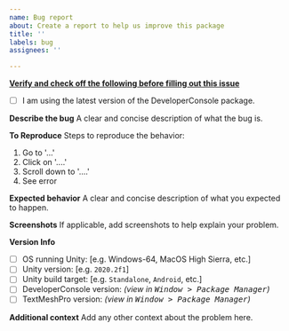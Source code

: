 ```yaml
---
name: Bug report
about: Create a report to help us improve this package
title: ''
labels: bug
assignees: ''

---
```


<b><ins>Verify and check off the following before filling out this issue</ins></b>
- [ ] I am using the latest version of the DeveloperConsole package.

**Describe the bug**
A clear and concise description of what the bug is.

**To Reproduce**
Steps to reproduce the behavior:
1. Go to '...'
2. Click on '....'
3. Scroll down to '....'
4. See error

**Expected behavior**
A clear and concise description of what you expected to happen.

**Screenshots**
If applicable, add screenshots to help explain your problem.

**Version Info**
 - [ ] OS running Unity: [e.g. Windows-64, MacOS High Sierra, etc.]
 - [ ] Unity version: [e.g. `2020.2f1`]
 - [ ] Unity build target: [e.g. `Standalone`, `Android`, etc.]
 - [ ] DeveloperConsole version: *(view in <kbd>Window > Package Manager</kbd>)*
 - [ ] TextMeshPro version: *(view in <kbd>Window > Package Manager</kbd>)*

**Additional context**
Add any other context about the problem here.
